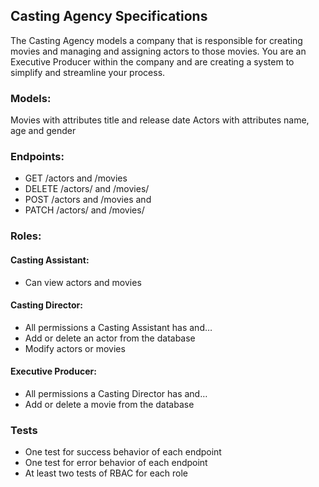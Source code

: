 ## Casting Agency Specifications
The Casting Agency models a company that is responsible for creating movies and managing and assigning actors to those movies. You are an Executive Producer within the company and are creating a system to simplify and streamline your process.

### Models:
Movies with attributes title and release date
Actors with attributes name, age and gender

### Endpoints:
- GET /actors and /movies
- DELETE /actors/ and /movies/
- POST /actors and /movies and
- PATCH /actors/ and /movies/

### Roles:
#### Casting Assistant: 
- Can view actors and movies

#### Casting Director:
- All permissions a Casting Assistant has and…
- Add or delete an actor from the database
- Modify actors or movies

#### Executive Producer:
- All permissions a Casting Director has and…
- Add or delete a movie from the database

### Tests
- One test for success behavior of each endpoint
- One test for error behavior of each endpoint
- At least two tests of RBAC for each role